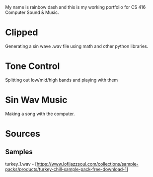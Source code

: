 My name is rainbow dash and this is my working portfolio for CS 416 Computer Sound & Music.

# Clipped
Generating a sin wave .wav file using math and other python libraries.

# Tone Control
Splitting out low/mid/high bands and playing with them

# Sin Wav Music
Making a song with the computer.

# Sources
## Samples
turkey_1.wav - [https://www.lofijazzsoul.com/collections/sample-packs/products/turkey-chill-sample-pack-free-download-1]

